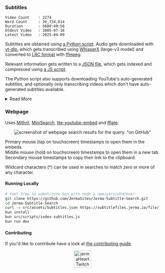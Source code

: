 ### Subtitles

<!-- Statistics -->

```
Video Count    : 2274
Word Count     : 26,724,814
Duration       : 5680:49:56
Oldest Video   : 2005-07-16
Latest Video   : 2025-04-09
```

Subtitles are obtained using [a Python script](/src/scripts/get_subtitles/get_subtitles.py).
Audio gets downloaded with [yt-dlp](https://github.com/yt-dlp/yt-dlp), which gets transcribed using [WhisperX](https://github.com/m-bain/whisperX) (large-v3 model) and converted to [LRC format](https://en.wikipedia.org/wiki/LRC_(file_format)) with [ffmpeg](https://github.com/FFmpeg/FFmpeg).

Relevant information gets written to a [JSON file](https://subtitlefiles.jerma.io/file/jerma-subtitles/Subtitles.json), which gets indexed and compressed using [a JS script](/src/scripts/index-subtitles.js).

The Python script also supports downloading YouTube's auto-generated subtitles, and optionally only transcribing videos which don't have auto-generated subtitles available.

<details>
<summary>Read More</summary>

Initially used YouTube's auto-generated subtitles, but far too many videos either didn't have them available or had [censored](https://support.google.com/youtube/thread/70343381/new-default-setting-for-automatic-captions-uses-to-better-avoid-mistakes) swears.

Tried using [OpenAI's Whisper](https://github.com/openai/whisper) next, but after transcribing a bunch of videos with it I realized it kinda sucks in some aspects.
It hallucinated a lot, especially during sections with no speech.
Timestamps were incorrect on some transcriptions, and the first timestamp would always start at zero seconds, which was normally wrong.
It's also pretty slow, especially if you use some of the bigger models.

Switching to WhisperX _mostly_ solved the aforementioned problems.
However, it's still far from perfect and does have some [limitations](https://github.com/m-bain/whisperX/tree/49161922461871e6732fbe1aeb20fc1d4cccc9df#limitations-%EF%B8%8F).

</details>

### Webpage

Uses [Mithril](https://github.com/MithrilJS/mithril.js), [MiniSearch](https://github.com/lucaong/minisearch), [lite-youtube-embed](https://github.com/paulirish/lite-youtube-embed) and [fflate](https://github.com/101arrowz/fflate).

<p align='center'>
    <picture>
        <img src='https://i.imgur.com/sKWRUiT.png' alt='screenshot of webpage search results for the query: "on GitHub"'>
    </picture>
</p>

Primary mouse (tap on touchscreen) timestamps to open them in the embeds.  
Middle mouse (hold on touchscreen) timestamps to open them in a new tab.  
Secondary mouse timestamps to copy their link to the clipboard.

Wildcard characters (*) can be used in searches to match zero or more of any character.

#### Running Locally

```bash
# feel free to substitute bun with node & npm/yarn/whatever
git clone https://github.com/JermaSites/Jerma-Subtitle-Search.git
cd Jerma-Subtitle-Search
curl -o src/assets/Subtitles.json https://subtitlefiles.jerma.io/file/jerma-subtitles/Subtitles.json
bun install
bun src/scripts/index-subtitles.js
bun run dev
```

#### Contributing

If you'd like to contribute have a look at [the contributing guide](/CONTRIBUTING.md).

<p align='center'>
    <picture>
        <img src='https://i.imgur.com/O8rbink.png' alt='jermaHeart Twitch Emote' width='56' height='56' />
    </picture>
</p>

<!--
Notes to self:

AVIF conversion:
- ffmpeg -i "x" -map 0 -map 0 -filter:0 "format=yuv420p" -filter:1 "format=yuva444p,alphaextract" -crf 21 "x.avif"
-->
